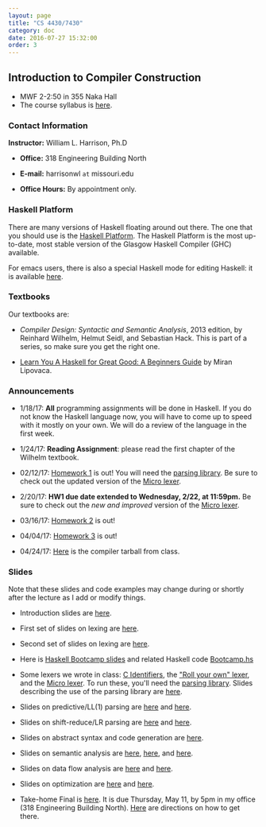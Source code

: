 ```yaml
---
layout: page
title: "CS 4430/7430"
category: doc
date: 2016-07-27 15:32:00
order: 3
---
```


## Introduction to Compiler Construction

* MWF 2-2:50 in 355 Naka Hall
* The course syllabus is <a href="https://harrisonwl.github.io/assets/courses/compilers/spring2017/admin/4430-syllabus.pdf">here</a>.

### Contact Information

__Instructor:__ William L. Harrison, Ph.D

* __Office:__ 318 Engineering Building North

* __E-mail:__ harrisonwl `at` missouri.edu

* __Office Hours:__ By appointment only.


### Haskell Platform

There are many versions of Haskell floating around out there. The one that you should use is
the <a href="https://www.haskell.org/platform/">Haskell Platform</a>. The Haskell Platform is the most up-to-date, most stable version of the Glasgow Haskell Compiler (GHC) available.

For emacs users, there is also a special Haskell mode for editing Haskell: it is available
<a href="https://github.com/haskell/haskell-mode">here</a>.

### Textbooks

Our textbooks are:

* _Compiler Design: Syntactic and Semantic Analysis_, 2013 edition, by Reinhard Wilhelm, Helmut Seidl, and Sebastian Hack. This is part of a series, so make sure you get the right one.

* <a href="http://learnyouahaskell.com">Learn You A Haskell for Great Good: A Beginners Guide</a> by Miran Lipovaca.


### Announcements

* 1/18/17: __All__ programming assignments will be done in Haskell. If you do not know the Haskell language now, you will have to come up to speed with it mostly on your own. We will do a review of the language in the first week.

* 1/24/17: __Reading Assignment__: please read the first chapter of the Wilhelm textbook.

* 02/12/17: <a href="https://harrisonwl.github.io/assets/courses/compilers/spring2017/homework/4430_HW1_spr17.pdf">Homework 1</a> is out! 
You will need the <a href="https://harrisonwl.github.io/assets/courses/compilers/spring2017/code/Parsing.lhs">parsing library</a>. Be sure to check out the updated version of the <a href="https://harrisonwl.github.io/assets/courses/compilers/spring2017/code/MicroLexer.hs">Micro lexer</a>. 

* 2/20/17: __HW1 due date extended to Wednesday, 2/22, at 11:59pm.__ Be sure to check out the _new and improved_ version of the <a href="https://harrisonwl.github.io/assets/courses/compilers/spring2017/code/MicroLexer.hs">Micro lexer</a>.

* 03/16/17: <a href="https://harrisonwl.github.io/assets/courses/compilers/spring2017/homework/4430_HW2_spr17.pdf">Homework 2</a> is out! 

* 04/04/17: <a href="https://harrisonwl.github.io/assets/courses/compilers/spring2017/homework/HW3.hs">Homework 3</a> is out! 

* 04/24/17: <a href="https://harrisonwl.github.io/assets/courses/compilers/spring2017/homework/Compiler042417.tar.gz">Here</a> is the compiler tarball from class.


### Slides

Note that these slides and code examples may change during or shortly after the lecture as I add or modify things.

* Introduction slides are <a href="https://harrisonwl.github.io/assets/courses/compilers/spring2017/slides/Introduction.pdf">here</a>.

* First set of slides on lexing are <a href="https://harrisonwl.github.io/assets/courses/compilers/spring2017/slides/Lexing1.pdf">here</a>.

* Second set of slides on lexing are <a href="https://harrisonwl.github.io/assets/courses/compilers/spring2017/slides/Lexing2.pdf">here</a>.

* Here is <a href="https://harrisonwl.github.io/assets/courses/compilers/spring2017/slides/HaskellBootcamp.pdf">Haskell Bootcamp slides</a> and related Haskell code <a href="https://harrisonwl.github.io/assets/courses/compilers/spring2017/slides/Bootcamp.hs">Bootcamp.hs</a>

* Some lexers we wrote in class:
    <a href="https://harrisonwl.github.io/assets/courses/compilers/spring2017/code/CIdentifiers.hs">C Identifiers</a>, the
    <a href="https://harrisonwl.github.io/assets/courses/compilers/spring2017/code/RollYourOwnLexer.hs">\"Roll your own\" lexer</a>, and the
    <a href="https://harrisonwl.github.io/assets/courses/compilers/spring2017/code/MicroLexer.hs">Micro lexer</a>. To run these, you'll need
    the     <a href="https://harrisonwl.github.io/assets/courses/compilers/spring2017/code/Parsing.lhs">parsing library</a>. Slides describing the use of the parsing library are
    <a href="https://harrisonwl.github.io/assets/courses/compilers/spring2017/slides/Parsing.pdf">here</a>.

* Slides on predictive/LL(1) parsing are <a href="https://harrisonwl.github.io/assets/courses/compilers/spring2017/slides/Parsing2.pdf">here</a> and <a href="https://harrisonwl.github.io/assets/courses/compilers/spring2017/slides/PredictiveParsing.pdf">here</a>.

* Slides on shift-reduce/LR parsing are <a href="https://harrisonwl.github.io/assets/courses/compilers/spring2017/slides/LRParsing1.pdf">here</a> and <a href="https://harrisonwl.github.io/assets/courses/compilers/spring2017/slides/LRParsing2.pdf">here</a>.

* Slides on abstract syntax and code generation are <a href="https://harrisonwl.github.io/assets/courses/compilers/spring2017/slides/AbstractSyntax.pdf">here</a>.

* Slides on semantic analysis are <a href="https://harrisonwl.github.io/assets/courses/compilers/spring2017/slides/SemanticAnalysis1.pdf">here</a>, <a href="https://harrisonwl.github.io/assets/courses/compilers/spring2017/slides/SemanticAnalysis2.pdf">here</a>, and <a href="https://harrisonwl.github.io/assets/courses/compilers/spring2017/slides/SemanticAnalysis3.pdf">here</a>.

* Slides on data flow analysis are <a href="https://harrisonwl.github.io/assets/courses/compilers/spring2017/slides/DataFlowAnalysis1.pdf">here</a> and <a href="https://harrisonwl.github.io/assets/courses/compilers/spring2017/slides/DataFlowAnalysis2.pdf">here</a>.

* Slides on optimization are <a href="https://harrisonwl.github.io/assets/courses/compilers/spring2017/slides/Optimizations.pdf">here</a> and <a href="https://harrisonwl.github.io/assets/courses/compilers/spring2017/slides/LoopOptimizations.pdf">here</a>.

* Take-home Final is <a href="https://harrisonwl.github.io/assets/courses/compilers/spring2017/exams/final/Final4430Spring2017.pdf">here</a>. It is due Thursday, May 11, by 5pm in my office (318 Engineering Building North).  <a href="https://harrisonwl.github.io/assets/courses/compilers/spring2017/exams/HowToGetToMyOffice.pdf">Here</a> are directions on how to get there.
